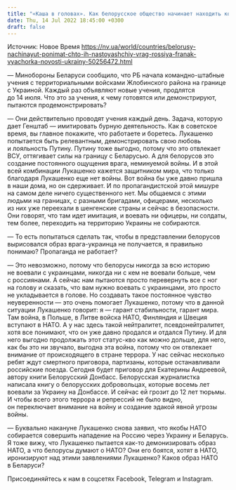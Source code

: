 ```yaml
---
title: "«Каша в головах». Как белорусское общество начинает находить консенсус относительно России — интервью с Вячоркой"
date: Thu, 14 Jul 2022 18:45:00 +0300
draft: false
---
```

Источник: Новое Время https://nv.ua/world/countries/belorusy-nachinayut-ponimat-chto-ih-nastoyashchiy-vrag-rossiya-franak-vyachorka-novosti-ukrainy-50256472.html


— Минобороны Беларуси сообщило, что РБ начала командно-штабные учения с территориальными войсками Жлобинского района на границе с Украиной. Каждый раз объявляют новые учения, продлятся до 14 июля. Что это за учения, к чему готовятся или демонстрируют, пытаются продемонстрировать?

— Они действительно проводят учения каждый день. Задача, которую дает Генштаб — имитировать бурную деятельность. Как в советское время, вы главное покажите, что работаете и боретесь. Лукашенко попытается быть релевантным, демонстрировать свою любовь и лояльность Путину. Путину тоже выгодно, потому что это отвлекает ВСУ, оттягивает силы на границу с Беларусью. А для белорусов это создание постоянного ощущения врага, неминуемой войны. И в этой всей комбинации Лукашенко кажется защитником мира, что только благодаря Лукашенко еще нет войны. Вот война бы уже давно пришла в наши дома, но он сдерживает. И по пропагандистской этой мишуре на самом деле ничего существенного нет. Мы общаемся с этими людьми на границах, с разными бригадами, офицерами, несколько из них уже переехали в шенгенские страны и сейчас в безопасности. Они говорят, что там идет имитация, и воевать ни офицеры, ни солдаты, тем более, переходить на территорию Украины не собираются.

— То есть попытаться сделать так, чтобы в представлении белорусов вырисовался образ врага-украинца не получается, я правильно понимаю? Пропаганда не работает?

— Это невозможно, потому что белорусы никогда за всю историю не воевали с украинцами, никогда ни с кем не воевали больше, чем с россиянами. А сейчас нам пытаются просто перевернуть все с ног на голову и сказать, что вам нужно воевать с украинцами, это просто не укладывается в голове. Но создавать такое постоянное чувство неуверенности — это очень помогает Лукашенко, потому что в данной ситуации Лукашенко говорит: я — гарант стабильности, гарант мира. Там война, в Польше, в Литве войска НАТО, Финляндия и Швеция вступают в НАТО. А у нас здесь такой нейтралитет, псевдонейтралитет, хотя все понимают, что он уже давно продался и отдался Путину. И для него выгодно продолжать этот статус-кво как можно дольше, для него, как бы это ни звучало, выгодна эта война, потому что он отвлекает внимание от происходящего в стране террора. У нас сейчас несколько ребят ждут смертного приговора, партизаны, которые останавливали российские поезда. Сегодня будет приговор для Екатерины Андреевой, автору книги Белорусский Донбасс. Белорусская журналистка написала книгу о белорусских добровольцах, которые восемь лет воевали за Украину на Донбассе. И сейчас ей грозит до 12 лет тюрьмы. И чтобы всего этого террора и репрессий не было видно, он переключает внимание на войну и создание эдакой явной угрозы войны.

— Буквально накануне Лукашенко снова заявил, что якобы НАТО собирается совершить нападение на Россию через Украину и Беларусь. Я тоже вижу, что Лукашенко пытается как-то демонизировать образ НАТО, а что белорусы думают о НАТО? Они его боятся, хотят в НАТО, иронизируют над этими заявлениями Лукашенко? Каков образ НАТО в Беларуси?

Присоединяйтесь к нам в соцсетях Facebook, Telegram и Instagram.
